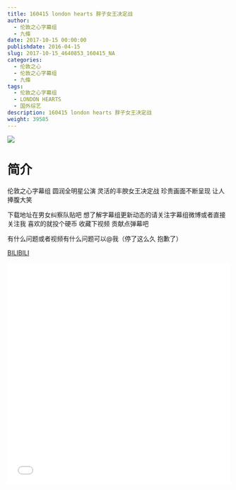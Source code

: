 ```yaml
---
title: 160415 london hearts 胖子女王决定战
author: 
  - 伦敦之心字幕组
  - 九條
date: 2017-10-15 00:00:00
publishdate: 2016-04-15
slug: 2017-10-15_4640853_160415_NA
categories: 
  - 伦敦之心
  - 伦敦之心字幕组
  - 九條
tags: 
  - 伦敦之心字幕组
  - LONDON HEARTS
  - 国外综艺
description: 160415 london hearts 胖子女王决定战
weight: 39585
---
```


![](https://i.imgur.com/AvEcoSI.jpg)

# 简介  
伦敦之心字幕组 圆润全明星公演 灵活的丰腴女王决定战 珍贵画面不断呈现 让人捧腹大笑 
下载地址在男女纠察队贴吧 想了解字幕组更新动态的请关注字幕组微博或者直接关注我 喜欢的就投个硬币 收藏下视频 贡献点弹幕吧
有什么问题或者视频有什么问题可以@我（停了这么久 抱歉了）

  [BILIBILI](https://www.bilibili.com/video/av4640853/)


  <iframe src="//www.bilibili.com/html/html5player.html?cid=7529182&aid=4640853" width="100%" height="500" frameborder="0" allowfullscreen="allowfullscreen"></iframe>
